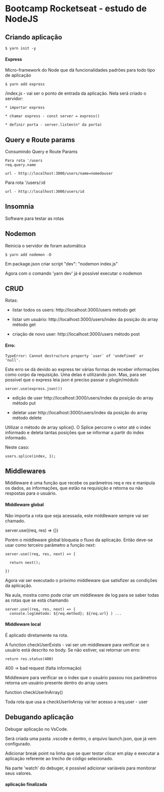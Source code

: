 # Bootcamp Rocketseat - estudo de NodeJS

## Criando aplicação

    $ yarn init -y

#### Express

Micro-framework do Node que dá funcionalidades padrões para todo tipo de aplicação

    $ yarn add express

/index.js - vai ser o ponto de entrada da aplicação. Nela será criado o servidor:

    * importar express

    * chamar express - const server = express()

    * definir porta - server.listen(n° da porta)

## Query e Route params

Consumindo Query e Route Params

    Para rota '/users
    req.query.name

    url - http://localhost:3000/users/name=nomedouser

Para rota '/users/:id

    url - http://localhost:3000/users/id

## Insomnia

Software para testar as rotas

## Nodemon

Reinicia o servidor de foram automática

    $ yarn add nodemon -D

Em package.json criar script "dev": "nodemon index.js"

Agora com o comando 'yarn dev' já é possível executar o nodemon

## CRUD

Rotas:

- listar todos os users:
  http://localhost:3000/users
  método get

* listar um usuário:
  http://localhost:3000/users/index da posição do array
  método get

* criação de novo user:
  http://localhost:3000/users
  método post

#### Erro:

    TypeError: Cannot destructure property `user` of 'undefined' or 'null'.

Este erro se dá devido ao express ter várias formas de receber informações como corpo da requisição. Uma delas é utilizando json. Mas, para ser possível que o express leia json é preciso passar o plugin/módulo

    server.use(express.json())

- edição de user
  http://localhost:3000/users/index da posição do array
  método put

* deletar user
  http://localhost:3000/users/index da posição do array
  método delete

Utilizar o método de array splice(). O Splice percorre o vetor até o index informado e deleta tantas posições que se informar a partir do index informado.

Neste caso:

    users.splice(index, 1);

## Middlewares

Middleware é uma função que recebe os parâmetros req e res e manipula os dados, as informações, que estão na requisição e retorna ou não respostas para o usuário.

#### Middleware global

Não importa a rota que seja acessada, este middleware sempre vai ser chamado.

server.use((req, res) => {})

Porém o middleware global bloqueia o fluxo da aplicação. Então deve-se usar como terceiro parâmetro a função next:

    server.use((req, res, next) => {

      return next();

    })

Agora vai ser executado o próximo middleware que satisfizer as condições da aplicação.

Na aula, mostra como pode criar um middleware de log para se saber todas as rotas que se está chamando

    server.use((req, res, next) => {
      console.log(método: ${req.method}; ${req.url} ) ...

#### Middleware local

É aplicado diretamente na rota.

A function checkUserExists - vai ser um middleware para verificar se o usuário está descrito no body. Se não estiver, vai retornar um erro:

    return res.status(400)

400 -> bad request (falta informação)

Middleware para verificar se o index que o usuário passou nos parâmetros retorna um usuário presente dentro do array users

function checkUserInArray()

Toda rota que usa a checkUserInArray vai ter acesso a req.user - user

## Debugando aplicação

Debugar aplicação no VsCode.

Será criada uma pasta .vscode e dentro, o arquivo launch.json, que já vem configurado.

Adicionar break point na linha que se quer testar clicar em play e executar a aplicação referente ao trecho de código selecionado.

Na parte 'watch' do debuger, é possível adicionar variáveis para monitorar seus valores.

#### aplicação finalizada
